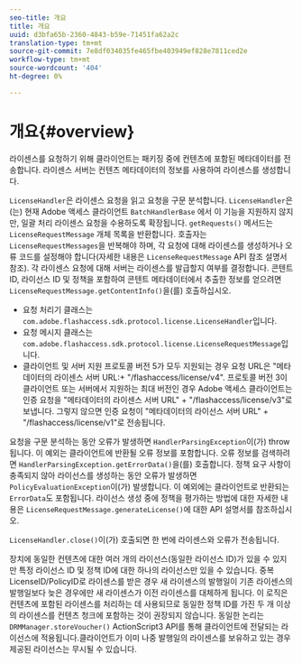 ```yaml
---
seo-title: 개요
title: 개요
uuid: d3bfa65b-2360-4843-b59e-71451fa62a2c
translation-type: tm+mt
source-git-commit: 7e8df034035fe465fbe403949ef828e7811ced2e
workflow-type: tm+mt
source-wordcount: '404'
ht-degree: 0%

---
```



# 개요{#overview}

라이센스를 요청하기 위해 클라이언트는 패키징 중에 컨텐츠에 포함된 메타데이터를 전송합니다. 라이센스 서버는 컨텐츠 메타데이터의 정보를 사용하여 라이센스를 생성합니다.

`LicenseHandler`은 라이센스 요청을 읽고 요청을 구문 분석합니다. `LicenseHandler`은(는) 현재 Adobe 액세스 클라이언트 `BatchHandlerBase` 에서 이 기능을 지원하지 않지만, 일괄 처리 라이센스 요청을 수용하도록 확장됩니다. `getRequests()` 메서드는 `LicenseRequestMessage` 개체 목록을 반환합니다. 호출자는 `LicenseRequestMessages`을 반복해야 하며, 각 요청에 대해 라이센스를 생성하거나 오류 코드를 설정해야 합니다(자세한 내용은 `LicenseRequestMessage` API 참조 설명서 참조). 각 라이센스 요청에 대해 서버는 라이센스를 발급할지 여부를 결정합니다. 콘텐트 ID, 라이선스 ID 및 정책을 포함하여 콘텐트 메타데이터에서 추출한 정보를 얻으려면 `LicenseRequestMessage.getContentInfo()`을(를) 호출하십시오.

* 요청 처리기 클래스는 `com.adobe.flashaccess.sdk.protocol.license.LicenseHandler`입니다.
* 요청 메시지 클래스는 `com.adobe.flashaccess.sdk.protocol.license.LicenseRequestMessage`입니다.
* 클라이언트 및 서버 지원 프로토콜 버전 5가 모두 지원되는 경우 요청 URL은 &quot;메타데이터의 라이센스 서버 URL:+ &quot;/flashaccess/license/v4&quot;. 프로토콜 버전 3이 클라이언트 또는 서버에서 지원하는 최대 버전인 경우 Adobe 액세스 클라이언트는 인증 요청을 &quot;메타데이터의 라이센스 서버 URL&quot; + &quot;/flashaccess/license/v3&quot;로 보냅니다. 그렇지 않으면 인증 요청이 &quot;메타데이터의 라이선스 서버 URL&quot; + &quot;/flashaccess/license/v1&quot;로 전송됩니다.

요청을 구문 분석하는 동안 오류가 발생하면 `HandlerParsingException`이(가) throw됩니다. 이 예외는 클라이언트에 반환될 오류 정보를 포함합니다. 오류 정보를 검색하려면 `HandlerParsingException.getErrorData()`을(를) 호출합니다. 정책 요구 사항이 충족되지 않아 라이선스를 생성하는 동안 오류가 발생하면 `PolicyEvaluationException`이(가) 발생합니다. 이 예외에는 클라이언트로 반환되는 `ErrorData`도 포함됩니다. 라이선스 생성 중에 정책을 평가하는 방법에 대한 자세한 내용은 `LicenseRequestMessage.generateLicense()`에 대한 API 설명서를 참조하십시오.

`LicenseHandler.close()`이(가) 호출되면 한 번에 라이센스와 오류가 전송됩니다.

장치에 동일한 컨텐츠에 대한 여러 개의 라이선스(동일한 라이선스 ID)가 있을 수 있지만 특정 라이선스 ID 및 정책 ID에 대한 하나의 라이선스만 있을 수 있습니다. 중복 LicenseID/PolicyID로 라이센스를 받은 경우 새 라이센스의 발행일이 기존 라이센스의 발행일보다 늦은 경우에만 새 라이센스가 이전 라이센스를 대체하게 됩니다. 이 로직은 컨텐츠에 포함된 라이센스를 처리하는 데 사용되므로 동일한 정책 ID를 가진 두 개 이상의 라이센스를 컨텐츠 청크에 포함하는 것이 권장되지 않습니다. 동일한 논리는 `DRMManager.storeVoucher()` ActionScript3 API를 통해 클라이언트에 전달되는 라이선스에 적용됩니다.클라이언트가 이미 나중 발행일의 라이센스를 보유하고 있는 경우 제공된 라이선스는 무시될 수 있습니다.
